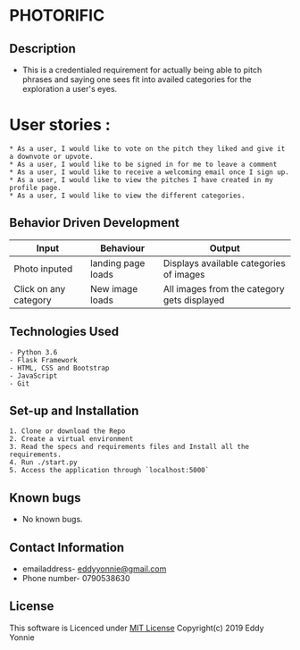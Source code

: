 # PHOTORIFIC
## Description
* This is a credentialed requirement for actually being able to pitch phrases and saying one sees fit into availed categories for the exploration a user's eyes.

# User stories :
    * As a user, I would like to vote on the pitch they liked and give it  a downvote or upvote.
    * As a user, I would like to be signed in for me to leave a comment
    * As a user, I would like to receive a welcoming email once I sign up.
    * As a user, I would like to view the pitches I have created in my profile page.
    * As a user, I would like to view the different categories.


## Behavior Driven Development
| Input               | Behaviour                         | Output                        |
| ------------------- | ------------------ | ------------------------------------------|
| Photo inputed       | landing page loads | Displays available categories of images   |
| Click on any category| New image  loads | All images from the category gets displayed|


## Technologies Used
    - Python 3.6
    - Flask Framework
    - HTML, CSS and Bootstrap
    - JavaScript
    - Git


## Set-up and Installation
    1. Clone or download the Repo
    2. Create a virtual environment
    3. Read the specs and requirements files and Install all the requirements.
    4. Run ./start.py
    5. Access the application through `localhost:5000`

## Known bugs
* No known bugs.

## Contact Information
* emailaddress- eddyyonnie@gmail.com
* Phone number- 0790538630
 
 ## License

This software is Licenced under [MIT License](LICENSE)
Copyright(c) 2019 Eddy Yonnie